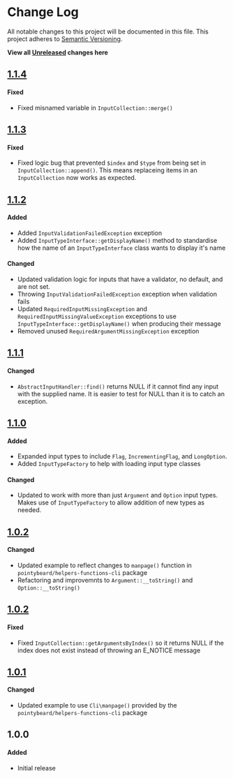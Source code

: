 # Change Log

All notable changes to this project will be documented in this file.
This project adheres to [Semantic Versioning](http://semver.org/).

**View all [Unreleased][] changes here**

## [1.1.4][]
#### Fixed
-   Fixed misnamed variable in `InputCollection::merge()`

## [1.1.3][]
#### Fixed
-   Fixed logic bug that prevented `$index` and `$type` from being set in `InputCollection::append()`. This means replaceing items in an `InputCollection` now works as expected.

## [1.1.2][]
#### Added
-   Added `InputValidationFailedException` exception
-   Added `InputTypeInterface::getDisplayName()` method to standardise how the name of an `InputTypeInterface` class wants to display it's name

#### Changed
-   Updated validation logic for inputs that have a validator, no default, and are not set.
-   Throwing `InputValidationFailedException` exception when validation fails
-   Updated `RequiredInputMissingException` and `RequiredInputMissingValueException` exceptions to use `InputTypeInterface::getDisplayName()` when producing their message
-   Removed unused `RequiredArgumentMissingException` exception

## [1.1.1][]
#### Changed
-   `AbstractInputHandler::find()` returns NULL if it cannot find any input with the supplied name. It is easier to test for NULL than it is to catch an exception.

## [1.1.0][]
#### Added
-   Expanded input types to include `Flag`, `IncrementingFlag`, and `LongOption`.
-   Added `InputTypeFactory` to help with loading input type classes

#### Changed
-   Updated to work with more than just `Argument` and `Option` input types. Makes use of `InputTypeFactory` to allow addition of new types as needed.

## [1.0.2][]
#### Changed
-   Updated example to reflect changes to `manpage()` function in `pointybeard/helpers-functions-cli` package
-   Refactoring and improvemnts to `Argument::__toString()` and `Option::__toString()`

## [1.0.2][]
#### Fixed
-   Fixed `InputCollection::getArgumentsByIndex()` so it returns NULL if the index does not exist instead of throwing an E_NOTICE message

## [1.0.1][]
#### Changed
-   Updated example to use `Cli\manpage()` provided by the `pointybeard/helpers-functions-cli` package

## 1.0.0
#### Added
-   Initial release

[Unreleased]: https://github.com/pointybeard/helpers-functions-cli/compare/1.1.4...integration
[1.1.4]: https://github.com/pointybeard/helpers-functions-cli/compare/1.1.3...1.1.4
[1.1.3]: https://github.com/pointybeard/helpers-functions-cli/compare/1.1.2...1.1.3
[1.1.2]: https://github.com/pointybeard/helpers-functions-cli/compare/1.1.1...1.1.2
[1.1.1]: https://github.com/pointybeard/helpers-functions-cli/compare/1.1.0...1.1.1
[1.1.0]: https://github.com/pointybeard/helpers-functions-cli/compare/1.0.3...1.1.0
[1.0.3]: https://github.com/pointybeard/helpers-functions-cli/compare/1.0.2...1.0.3
[1.0.2]: https://github.com/pointybeard/helpers-functions-cli/compare/1.0.1...1.0.2
[1.0.1]: https://github.com/pointybeard/helpers-functions-cli/compare/1.0.0...1.0.1
